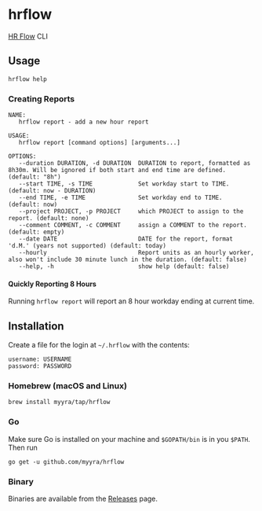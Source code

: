 # hrflow

[HR Flow](https://hrflow.accountor.fi/) CLI

## Usage

`hrflow help`

### Creating Reports

```
NAME:
   hrflow report - add a new hour report

USAGE:
   hrflow report [command options] [arguments...]

OPTIONS:
   --duration DURATION, -d DURATION  DURATION to report, formatted as 8h30m. Will be ignored if both start and end time are defined. (default: "8h")
   --start TIME, -s TIME             Set workday start to TIME. (default: now - DURATION)
   --end TIME, -e TIME               Set workday end to TIME. (default: now)
   --project PROJECT, -p PROJECT     which PROJECT to assign to the report. (default: none)
   --comment COMMENT, -c COMMENT     assign a COMMENT to the report. (default: empty)
   --date DATE                       DATE for the report, format 'd.M.' (years not supported) (default: today)
   --hourly                          Report units as an hourly worker, also won't include 30 minute lunch in the duration. (default: false)
   --help, -h                        show help (default: false)
```

#### Quickly Reporting 8 Hours

Running `hrflow report` will report an 8 hour workday ending at current time.

## Installation

Create a file for the login at `~/.hrflow` with the contents:

```
username: USERNAME
password: PASSWORD
```

### Homebrew (macOS and Linux)

```
brew install myyra/tap/hrflow
```

### Go

Make sure Go is installed on your machine and `$GOPATH/bin` is in you `$PATH`. Then run

```
go get -u github.com/myyra/hrflow
```

### Binary

Binaries are available from the [Releases](https://github.com/myyra/hrflow/releases) page.
